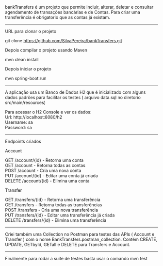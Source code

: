bankTransfers é um projeto que permite incluir, alterar, deletar e consultar agendamento de transações bancárias e de Contas. Para criar uma transferência é obrigatorio que as contas já existam.

----------
URL para clonar o projeto

git clone https://github.com/SilvaPereira/bankTransfers.git

Depois compilar o projeto usando Maven

mvn clean install

Depois iniciar o projeto 

mvn spring-boot:run

----------
A aplicação usa um Banco de Dados H2 que é inicializado com alguns dados padrões para facilitar os testes ( arquivo data.sql no diretorio src/main/resources)

Para acessar o H2 Console e ver os dados:  
	Url: http://localhost:8080/h2  
	Username: sa  
	Password: sa  
 
----------
Endpoints criados

Account

GET /account/{id} - Retorna uma conta  
GET /account - Retorna todas as contas  
POST /account - Cria uma nova conta  
PUT /account/{id} - Editar uma conta já criada  
DELETE /account/{id} - Elimina uma conta  

Transfer

GET /transfers/{id} - Retorna uma transferência  
GET /transfers - Retorna todas as transferências  
POST /transfers - Cria uma nova transferência  
PUT /transfers/{id} - Editar uma transferência já criada  
DELETE /transfers/{id} - Elimina uma transferência  

----------	
Criei também uma Collection no Postman para testes das APIs ( Account e Transfer ) com o nome BankTransfers.postman_collection. Contém CREATE, UPDATE, GETbyId, GETall e DELETE para Transfers e Account.

----------
Finalmente para rodar a suite de testes basta usar o comando mvn test
